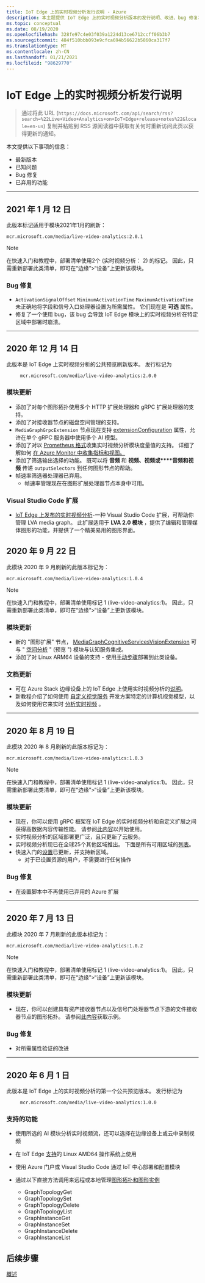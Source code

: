 ```yaml
---
title: IoT Edge 上的实时视频分析发行说明 - Azure
description: 本主题提供 IoT Edge 上的实时视频分析版本的发行说明、改进、bug 修复和已知问题。
ms.topic: conceptual
ms.date: 08/19/2020
ms.openlocfilehash: 328fe97c4e03f039a1224d13ce6712ccff06b3b7
ms.sourcegitcommit: 484f510bbb093e9cfca694b56622b5860ca317f7
ms.translationtype: MT
ms.contentlocale: zh-CN
ms.lasthandoff: 01/21/2021
ms.locfileid: "98629770"
---
```

# <a name="live-video-analytics-on-iot-edge-release-notes"></a>IoT Edge 上的实时视频分析发行说明

>通过将此 URL (`https://docs.microsoft.com/api/search/rss?search=%22Live+Video+Analytics+on+IoT+Edge+release+notes%22&locale=en-us`) 复制并粘贴到 RSS 源阅读器中获取有关何时重新访问此页以获得更新的通知。

本文提供以下事项的信息：

* 最新版本
* 已知问题
* Bug 修复
* 已弃用的功能

<hr width=100%>

## <a name="january-12-2021"></a>2021 年 1 月 12 日

此版本标记适用于模块2021年1月的刷新：

```
mcr.microsoft.com/media/live-video-analytics:2.0.1
```

> [!NOTE]
> 在快速入门和教程中，部署清单使用2个 (实时视频分析： 2) 的标记。 因此，只需重新部署此类清单，即可在“边缘”>“设备”上更新该模块。
### <a name="bug-fixes"></a>Bug 修复 

* `ActivationSignalOffset` `MinimumActivationTime` `MaximumActivationTime` 未正确地将字段和信号入口处理器设置为所需属性。 它们现在是 **可选** 属性。
* 修复了一个使用 bug，该 bug 会导致 IoT Edge 模块上的实时视频分析在特定区域中部署时崩溃。

<hr width=100%>

## <a name="december-14-2020"></a>2020 年 12 月 14 日
此版本是 IoT Edge 上实时视频分析的公共预览刷新版本。 发行标记为

```
     mcr.microsoft.com/media/live-video-analytics:2.0.0
```
### <a name="module-updates"></a>模块更新
* 添加了对每个图形拓扑使用多个 HTTP 扩展处理器和 gRPC 扩展处理器的支持。
* 添加了对接收器节点的磁盘空间管理的支持。
* `MediaGraphGrpcExtension` 节点现在支持 [extensionConfiguration](grpc-extension-protocol.md) 属性，允许在单个 gRPC 服务器中使用多个 AI 模型。
* 添加了对以 [Prometheus 格式](https://prometheus.io/docs/practices/naming/)收集实时视频分析模块度量值的支持。 详细了解如何 [在 Azure Monitor 中收集指标和视图。](monitoring-logging.md#azure-monitor-collection-via-telegraf) 
* 添加了筛选输出选择的功能。 既可以将 **音频** 和 **视频、视频或****音频和视频** 传递 `outputSelectors` 到任何图形节点的帮助。 
* 帧速率筛选器处理器已弃用。  
    * 帧速率管理现在在图形扩展处理器节点本身中可用。

### <a name="visual-studio-code-extension"></a>Visual Studio Code 扩展
* [IoT Edge 上发布的实时视频分析](https://marketplace.visualstudio.com/items?itemName=ms-azuretools.live-video-analytics-edge)-一种 Visual Studio Code 扩展，可帮助你管理 LVA media graph。 此扩展适用于 **LVA 2.0 模块** ，提供了编辑和管理媒体图形的功能，并提供了一个精美易用的图形界面。
## <a name="september-22-2020"></a>2020 年 9 月 22 日

此模块 2020 年 9 月刷新的此版本标记为：

```
mcr.microsoft.com/media/live-video-analytics:1.0.4
```

> [!NOTE]
> 在快速入门和教程中，部署清单使用标记 1 (live-video-analytics:1)。 因此，只需重新部署此类清单，即可在“边缘”>“设备”上更新该模块。

### <a name="module-updates"></a>模块更新

* 新的 "图形扩展" 节点， [MediaGraphCognitiveServicesVisionExtension](spatial-analysis-tutorial.md) 可与 " [空间分析](/legal/cognitive-services/computer-vision/intro-to-spatial-analysis-public-preview) " (预览 ") 模块与认知服务集成。
* 添加了对 Linux ARM64 设备的支持 - 使用[手动步骤](deploy-iot-edge-device.md)部署到此类设备。

### <a name="documentation-updates"></a>文档更新

* 可在 Azure Stack 边缘设备上的 IoT Edge 上使用实时视频分析的[说明](deploy-azure-stack-edge-how-to.md)。
* 新教程介绍了如何使用 [自定义视觉服务](https://azure.microsoft.com/services/cognitive-services/custom-vision-service/) 开发方案特定的计算机视觉模型，以及如何使用它来实时 [分析实时视频](custom-vision-tutorial.md) 。

<hr width=100%>

## <a name="august-19-2020"></a>2020 年 8 月 19 日

此模块 2020 年 8 月刷新的此版本标记为：

```
mcr.microsoft.com/media/live-video-analytics:1.0.3
```

> [!NOTE]
> 在快速入门和教程中，部署清单使用标记 1 (live-video-analytics:1)。 因此，只需重新部署此类清单，即可在“边缘”>“设备”上更新该模块。

### <a name="module-updates"></a>模块更新

* 现在，你可以使用 gRPC 框架在 IoT Edge 的实时视频分析和自定义扩展之间获得高数据内容传输性能。 请参阅[此内容](analyze-live-video-use-your-grpc-model-quickstart.md)以开始使用。
* 实时视频分析的区域部署更广泛，且只更新了云服务。  
* 实时视频分析现已在全球25个其他区域推出。 下面是所有可用区域的[列表](https://azure.microsoft.com/global-infrastructure/services/?products=media-services)。  
* 快速入门的[设置](https://aka.ms/lva-edge/setup-resources-for-samples)已更新，并支持新区域。
    * 对于已设置资源的用户，不需要进行任何操作

### <a name="bug-fixes"></a>Bug 修复 

* 在设置脚本中不再使用已弃用的 Azure 扩展

<hr width=100%>

## <a name="july-13-2020"></a>2020 年 7 月 13 日

此模块 2020 年 7 月刷新的此版本标记为：

```
mcr.microsoft.com/media/live-video-analytics:1.0.2
```

> [!NOTE]
> 在快速入门和教程中，部署清单使用标记 1 (live-video-analytics:1)。 因此，只需重新部署此类清单，即可在“边缘”>“设备”上更新该模块。

### <a name="module-updates"></a>模块更新

* 现在，你可以创建具有资产接收器节点以及信号门处理器节点下游的文件接收器节点的图形拓扑。 请参阅[此内容](https://github.com/Azure/live-video-analytics/tree/master/MediaGraph/topologies/evr-motion-assets-files)获取示例。

### <a name="bug-fixes"></a>Bug 修复

* 对所需属性验证的改进

<hr width=100%>

## <a name="june-1-2020"></a>2020 年 6 月 1 日

此版本是 IoT Edge 上的实时视频分析的第一个公共预览版本。 发行标记为

```
     mcr.microsoft.com/media/live-video-analytics:1.0.0
```

### <a name="supported-functionalities"></a>支持的功能

* 使用所选的 AI 模块分析实时视频流，还可以选择在边缘设备上或云中录制视频
* 在 IoT Edge [支持](../../iot-edge/support.md)的 Linux AMD64 操作系统上使用
* 使用 Azure 门户或 Visual Studio Code 通过 IoT 中心部署和配置模块
* 通过以下直接方法调用来远程或本地管理[图形拓扑和图形实例](media-graph-concept.md#media-graph-topologies-and-instances)

    *   GraphTopologyGet
    *   GraphTopologySet
    *   GraphTopologyDelete
    *   GraphTopologyList
    *   GraphInstanceGet
    *   GraphInstanceSet
    *   GraphInstanceDelete
    *   GraphInstanceList

## <a name="next-steps"></a>后续步骤

[概述](overview.md)
